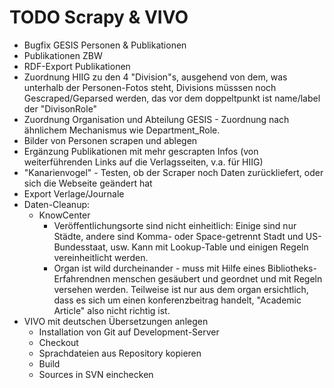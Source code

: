 # TODO Scrapy & VIVO

- Bugfix GESIS Personen & Publikationen
- Publikationen ZBW
- RDF-Export Publikationen
- Zuordnung HIIG zu den 4 "Division"s, ausgehend von dem, was unterhalb der Personen-Fotos steht, Divisions müsssen noch Gescraped/Geparsed werden, das vor dem doppeltpunkt ist name/label der "DivisonRole"
- Zuordnung Organisation und Abteilung GESIS - Zuordnung nach ähnlichem Mechanismus wie Department_Role.
- Bilder von Personen scrapen und ablegen
- Ergänzung Publikationen mit mehr gescrapten Infos (von weiterführenden Links auf die Verlagsseiten, v.a. für HIIG)
- "Kanarienvogel" - Testen, ob der Scraper noch Daten zurückliefert, oder sich die Webseite geändert hat
- Export Verlage/Journale
- Daten-Cleanup:
    + KnowCenter
        * Veröffentlichungsorte sind nicht einheitlich: Einige sind nur Städte, andere sind Komma- oder Space-getrennt Stadt und US-Bundesstaat, usw. Kann mit Lookup-Table und einigen Regeln vereinheitlicht werden.
        * Organ ist wild durcheinander - muss mit Hilfe eines Bibliotheks-Erfahrendnen menschen gesäubert und geordnet und mit Regeln versehen werden. Teilweise ist nur aus dem organ ersichtlich, dass es sich um einen konferenzbeitrag handelt, "Academic Article" also nicht richtig ist.
- VIVO mit deutschen Übersetzungen anlegen
    + Installation von Git auf Development-Server
    + Checkout 
    + Sprachdateien aus Repository kopieren
    + Build
    + Sources in SVN einchecken

